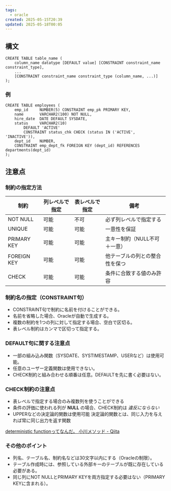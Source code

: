 ```yaml
---
tags:
  - oracle
created: 2025-05-15T20:39
updated: 2025-05-18T00:05
---
```

## 構文
```
CREATE TABLE table_name (
    column_name datatype [DEFAULT value] [CONSTRAINT constraint_name constraint_type],
    ...
    [CONSTRAINT constraint_name constraint_type (column_name, ...)]
);

```

### 例

```
CREATE TABLE employees (
    emp_id     NUMBER(5) CONSTRAINT emp_pk PRIMARY KEY,
    name       VARCHAR2(100) NOT NULL,
    hire_date  DATE DEFAULT SYSDATE,
    status     VARCHAR2(10)
        DEFAULT 'ACTIVE'
        CONSTRAINT status_chk CHECK (status IN ('ACTIVE', 'INACTIVE')),
    dept_id    NUMBER,
    CONSTRAINT emp_dept_fk FOREIGN KEY (dept_id) REFERENCES departments(dept_id)
);

```

## 注意点
### 制約の指定方法

|制約|列レベルで指定|表レベルで指定|備考|
|---|---|---|---|
|NOT NULL|可能|不可|必ず列レベルで指定する|
|UNIQUE|可能|可能|一意性を保証|
|PRIMARY KEY|可能|可能|主キー制約（NULL不可＋一意）|
|FOREIGN KEY|可能|可能|他テーブルの列との整合性を保つ|
|CHECK|可能|可能|条件に合致する値のみ許容|

### 制約名の指定（CONSTRAINT句）

- CONSTRAINT句で制約に名前を付けることができる。
- 名前を省略した場合、Oracleが自動で生成する。
- 複数の制約を1つの列に対して指定する場合、空白で区切る。
- 表レベル制約はカンマで区切って指定する。

### DEFAULT句に関する注意点
- 一部の組み込み関数（SYSDATE、SYSTIMESTAMP、USERなど）は使用可能。
- 任意のユーザー定義関数は使用できない。
- CHECK制約と組み合わせる順番は任意。DEFAULTを先に書く必要はない。

### CHECK制約の注意点
* 表レベルで指定する場合のみ複数列を使うことができる
* 条件の評価に使われる列が **NULL** の場合、CHECK制約は *違反にならない*
* UPPERなどの決定論的関数は使用可能
決定論的関数とは、同じ入力を与えれば常に同じ出力を返す関数

[deterministic functionってなんだ。 小川メソッド - Qiita](https://qiita.com/kaizen_nagoya/items/c48dc77397be6b6ed683)


### その他のポイント

- 列名、テーブル名、制約名などは30文字以内にする（Oracleの制限）。
- テーブル作成時には、参照している外部キーのテーブルが既に存在している必要がある。
- 同じ列にNOT NULLとPRIMARY KEYを両方指定する必要はない（PRIMARY KEYに含まれる）。





